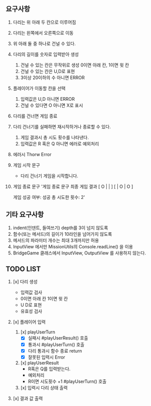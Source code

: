 ## 요구사항

1. 다리는 위 아래 두 칸으로 이루어짐
2. 다리는 왼쪽에서 오른쪽으로 이동
3. 위 아래 둘 중 하나로 건널 수 있다.
4. 다리의 길이를 숫자로 입력받아 생성
   1. 건널 수 있는 칸은 무작위로 생성 0이면 아래 칸, 1이면 윗 칸
   2. 건널 수 있는 칸은 U,D로 표현
   3. 3이상 20이하의 수 아니면 ERROR
5. 플레이어가 이동할 칸을 선택
   1. 입력값은 U,D 아니면 ERROR
   2. 건널 수 있다면 O 아니면 X로 표시
6. 다리를 건너면 게임 종료
7. 다리 건너기를 실패하면 재시작하거나 종료할 수 있다.
   1. 게임 결과시 총 시도 횟수를 나타낸다.
   2. 입력값은 R 혹은 Q 아니면 에러로 예외처리
8. 에러시 Thorw Error
9. 게임 시작 문구
   - 다리 건너기 게임을 시작합니다.
10. 게임 종료 문구
    '게임 종료 문구
    최종 게임 결과
    [ O | | ]
    [ | O | O ]

    게임 성공 여부: 성공
    총 시도한 횟수: 2'

## 기타 요구사항

1. indent(인덴트, 들여쓰기) depth를 3이 넘지 않도록
2. 함수(또는 메서드)의 길이가 10라인을 넘어가지 않도록
3. 메서드의 파라미터 개수는 최대 3개까지만 허용
4. InputView 에서만 MissionUtils의 Console.readLine() 을 이용
5. BridgeGame 클래스에서 InputView, OutputView 를 사용하지 않는다.

## TODO LIST

1. [x] 다리 생성
   - 입력값 검사
   - 0이면 아래 칸 1이면 윗 칸
   - U D로 표현
   - 유효성 검사
2. [x] 플레이어 입력

   1. [x] playUserTurn
      - [x] 실패시 #playUserResult() 호출
      - [x] 통과시 #playUserTurn() 호출
      - [x] 다리 통과시 함수 종료 return
      - [x] 잘못된 입력시 Error
   2. [x] playUserResult
      - R혹은 Q를 입력받는다.
      - 예외처리
      - R이면 시도횟수 +1 #playUserTurn() 호출
   3. [x] 입력시 다리 상태 출력

3. [x] 결과 값 출력
